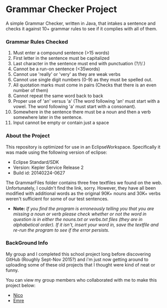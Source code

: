 # Grammar Checker Project
A simple Grammar Checker, written in Java, that intakes a sentence and checks it against 10+ grammar rules to see if it complies with all of them.

### Grammar Rules Checked
  1. Must enter a compound sentence (>15 words)
  2. First letter in the sentence must be capitalized
  3. Last character in the sentence must end with punctuation (?/!/.)
  4. Cannot be a run-on sentence (<35words)
  5. Cannot use 'really' or 'very' as they are weak verbs
  6. Cannot use single digit numbers (0-9) as they must be spelled out.
  7. All quotation marks must come in pairs (Checks that there is an even number of them)
  8. Cannot repeat the same word back to back
  9. Proper use of 'an' versus 'a' (The word following 'an' must start with a vowel. The word following 'a' must start with a consonant).
  10. Somewhere in the sentence there must be a noun and then a verb somewhere later in the sentence.
  11. Input cannot be empty or contain just a space

### About the Project

This repository is optimized for use in an EclipseWorkspace. Specifically it was made using the following version of eclipse:
  * Eclipse Standard/SDK
  * Version: Kepler Service Release 2
  * Build id: 20140224-0627

The GrammarFiles folder contains three free textfiles we found on the web. Unfortunately, I couldn't find the link, sorry. However, they have all been modified with additional words as the original 90K+ nouns and 30K+ verbs weren't sufficient for some of our test sentences.

  * **Note:** *If you find the program is erroneously telling you that you are missing a noun or verb please check whether or not the word in question is in either the nouns.txt or verbs.txt files (they are in alphabetical order). If it isn't, insert your word in, save the textfile and re-run the program to see if the error persists.*

### BackGround Info

My group and I completed this school project long before discovering GitHub (Roughly Sept-Nov 2015?) and i'm just now getting around to uploading some of these old projects that I thought were kind of neat or funny.

You can view my group members who collaborated with me to make this project below:
  * [Nico](https://github.com/nicosantarin)
  * [Emre](https://github.com/ITemreb)
